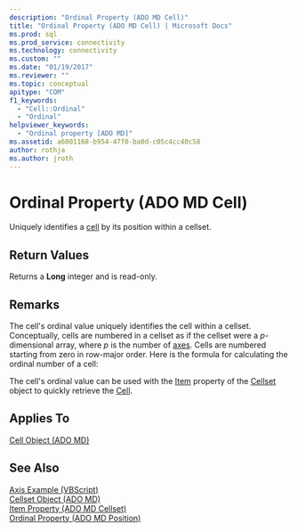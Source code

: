 ```yaml
---
description: "Ordinal Property (ADO MD Cell)"
title: "Ordinal Property (ADO MD Cell) | Microsoft Docs"
ms.prod: sql
ms.prod_service: connectivity
ms.technology: connectivity
ms.custom: ""
ms.date: "01/19/2017"
ms.reviewer: ""
ms.topic: conceptual
apitype: "COM"
f1_keywords: 
  - "Cell::Ordinal"
  - "Ordinal"
helpviewer_keywords: 
  - "Ordinal property [ADO MD]"
ms.assetid: a6001168-b954-47f0-ba0d-c05c4cc40c58
author: rothja
ms.author: jroth
---
```

# Ordinal Property (ADO MD Cell)
Uniquely identifies a [cell](./cell-object-ado-md.md) by its position within a cellset.  
  
## Return Values  
 Returns a **Long** integer and is read-only.  
  
## Remarks  
 The cell's ordinal value uniquely identifies the cell within a cellset. Conceptually, cells are numbered in a cellset as if the cellset were a *p*-dimensional array, where *p* is the number of [axes](./axes-collection-ado-md.md). Cells are numbered starting from zero in row-major order. Here is the formula for calculating the ordinal number of a cell:  
  
 The cell's ordinal value can be used with the [Item](./item-property-ado-md-cellset.md) property of the [Cellset](./cellset-object-ado-md.md) object to quickly retrieve the [Cell](./cell-object-ado-md.md).  
  
## Applies To  
 [Cell Object (ADO MD)](./cell-object-ado-md.md)  
  
## See Also  
 [Axis Example (VBScript)](./axis-example-vbscript.md)   
 [Cellset Object (ADO MD)](./cellset-object-ado-md.md)   
 [Item Property (ADO MD Cellset)](./item-property-ado-md-cellset.md)   
 [Ordinal Property (ADO MD Position)](./ordinal-property-ado-md-position.md)